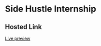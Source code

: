 # Side Hustle Internship

## Hosted Link

[Live preview](https://joicycoder.github.io/color_flipper/)
